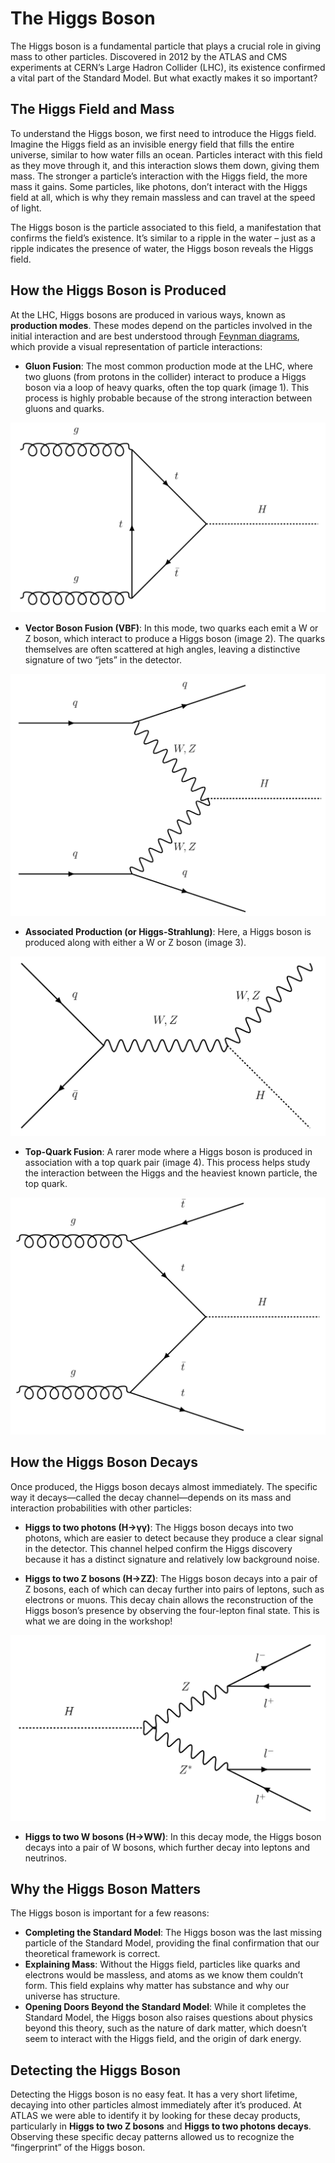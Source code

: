 # The Higgs Boson
The Higgs boson is a fundamental particle that plays a crucial role in giving mass to other particles. Discovered in 2012 by the ATLAS and CMS experiments at CERN’s Large Hadron Collider (LHC), its existence confirmed a vital part of the Standard Model. But what exactly makes it so important?

## The Higgs Field and Mass
To understand the Higgs boson, we first need to introduce the Higgs field. Imagine the Higgs field as an invisible energy field that fills the entire universe, similar to how water fills an ocean. Particles interact with this field as they move through it, and this interaction slows them down, giving them mass. The stronger a particle’s interaction with the Higgs field, the more mass it gains. Some particles, like photons, don’t interact with the Higgs field at all, which is why they remain massless and can travel at the speed of light.

The Higgs boson is the particle associated to this field, a manifestation that confirms the field’s existence. It’s similar to a ripple in the water – just as a ripple indicates the presence of water, the Higgs boson reveals the Higgs field.

## How the Higgs Boson is Produced
At the LHC, Higgs bosons are produced in various ways, known as **production modes**. These modes depend on the particles involved in the initial interaction and are best understood through [Feynman diagrams](https://cds.cern.ch/record/2759490/files/Feynman%20Diagrams%20-%20ATLAS%20Cheat%20Sheet.pdf), which provide a visual representation of particle interactions:

- **Gluon Fusion**: The most common production mode at the LHC, where two gluons (from protons in the collider) interact to produce a Higgs boson via a loop of heavy quarks, often the top quark (image 1). This process is highly probable because of the strong interaction between gluons and quarks.

![Image 1: Production of the Higgs boson from gluon fusion.](images/ggH.png)

- **Vector Boson Fusion (VBF)**: In this mode, two quarks each emit a W or Z boson, which interact to produce a Higgs boson (image 2). The quarks themselves are often scattered at high angles, leaving a distinctive signature of two “jets” in the detector.

![Image 2: Production of the Higgs boson from vector boson fusion.](images/VBFH.png)

- **Associated Production (or Higgs-Strahlung)**: Here, a Higgs boson is produced along with either a W or Z boson (image 3).

![Image 3: Production of the Higgs boson from associated production.](images/WH.png)

- **Top-Quark Fusion**: A rarer mode where a Higgs boson is produced in association with a top quark pair (image 4). This process helps study the interaction between the Higgs and the heaviest known particle, the top quark.

![Image 4: Production of the Higgs boson from top quark fusion.](images/ttbarfusion.png)

## How the Higgs Boson Decays
Once produced, the Higgs boson decays almost immediately. The specific way it decays—called the decay channel—depends on its mass and interaction probabilities with other particles:

- **Higgs to two photons (H→γγ)**: The Higgs boson decays into two photons, which are easier to detect because they produce a clear signal in the detector. This channel helped confirm the Higgs discovery because it has a distinct signature and relatively low background noise.

- **Higgs to two Z bosons (H→ZZ)**: The Higgs boson decays into a pair of Z bosons, each of which can decay further into pairs of leptons, such as electrons or muons. This decay chain allows the reconstruction of the Higgs boson’s presence by observing the four-lepton final state. This is what we are doing in the workshop!

![Image 5: Production of the Higgs boson from top quark fusion.](images/HZZ_feynman.png)

- **Higgs to two W bosons (H→WW)**: In this decay mode, the Higgs boson decays into a pair of W bosons, which further decay into leptons and neutrinos.

## Why the Higgs Boson Matters
The Higgs boson is important for a few reasons:
- **Completing the Standard Model**: The Higgs boson was the last missing particle of the Standard Model, providing the final confirmation that our theoretical framework is correct.
- **Explaining Mass**: Without the Higgs field, particles like quarks and electrons would be massless, and atoms as we know them couldn’t form. This field explains why matter has substance and why our universe has structure.
- **Opening Doors Beyond the Standard Model**: While it completes the Standard Model, the Higgs boson also raises questions about physics beyond this theory, such as the nature of dark matter, which doesn’t seem to interact with the Higgs field, and the origin of dark energy.

## Detecting the Higgs Boson
Detecting the Higgs boson is no easy feat. It has a very short lifetime, decaying into other particles almost immediately after it’s produced. At ATLAS we were able to identify it by looking for these decay products, particularly in **Higgs to two Z bosons** and **Higgs to two photons decays**. Observing these specific decay patterns allowed us to recognize the “fingerprint” of the Higgs boson.